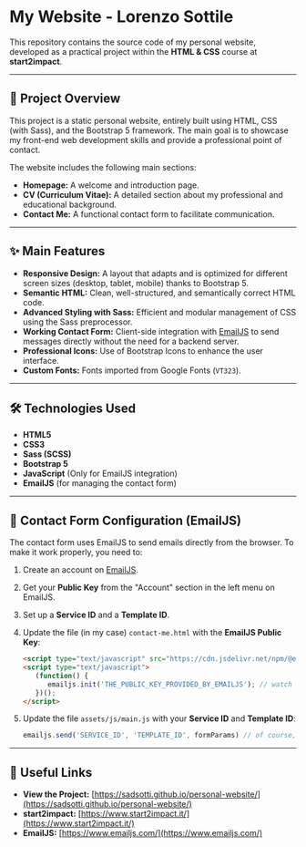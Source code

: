 # My Website - Lorenzo Sottile

This repository contains the source code of my personal website, developed as a practical project within the **HTML & CSS** course at **start2impact**.

---

## 🚀 Project Overview

This project is a static personal website, entirely built using HTML, CSS (with Sass), and the Bootstrap 5 framework. The main goal is to showcase my front-end web development skills and provide a professional point of contact.

The website includes the following main sections:

* **Homepage:** A welcome and introduction page.  
* **CV (Curriculum Vitae):** A detailed section about my professional and educational background.  
* **Contact Me:** A functional contact form to facilitate communication.

---

## ✨ Main Features

* **Responsive Design:** A layout that adapts and is optimized for different screen sizes (desktop, tablet, mobile) thanks to Bootstrap 5.  
* **Semantic HTML:** Clean, well-structured, and semantically correct HTML code.  
* **Advanced Styling with Sass:** Efficient and modular management of CSS using the Sass preprocessor.  
* **Working Contact Form:** Client-side integration with [EmailJS](https://www.emailjs.com/) to send messages directly without the need for a backend server.  
* **Professional Icons:** Use of Bootstrap Icons to enhance the user interface.  
* **Custom Fonts:** Fonts imported from Google Fonts (`VT323`).

---

## 🛠️ Technologies Used

* **HTML5**  
* **CSS3**  
* **Sass (SCSS)**  
* **Bootstrap 5**  
* **JavaScript** (Only for EmailJS integration)  
* **EmailJS** (for managing the contact form)

---

## 📧 Contact Form Configuration (EmailJS)

The contact form uses EmailJS to send emails directly from the browser. To make it work properly, you need to:

1. Create an account on [EmailJS](https://www.emailjs.com/).  
2. Get your **Public Key** from the "Account" section in the left menu on EmailJS.  
3. Set up a **Service ID** and a **Template ID**.  
4. Update the file (in my case) `contact-me.html` with the **EmailJS Public Key**:

    ```html
    <script type="text/javascript" src="https://cdn.jsdelivr.net/npm/@emailjs/browser@4/dist/email.min.js"></script> 
    <script type="text/javascript">
       (function() {
          emailjs.init('THE_PUBLIC_KEY_PROVIDED_BY_EMAILJS'); // watch out for the source — EmailJS likes to change it!
       })();
    </script>
    ```

5. Update the file `assets/js/main.js` with your **Service ID** and **Template ID**:

    ```javascript
    emailjs.send('SERVICE_ID', 'TEMPLATE_ID', formParams) // of course, replace SERVICE_ID and TEMPLATE_ID
    ```

---

## 🔗 Useful Links

* **View the Project:** [https://sadsotti.github.io/personal-website/](https://sadsotti.github.io/personal-website/)  
* **start2impact:** [https://www.start2impact.it/](https://www.start2impact.it/)  
* **EmailJS:** [https://www.emailjs.com/](https://www.emailjs.com/)
